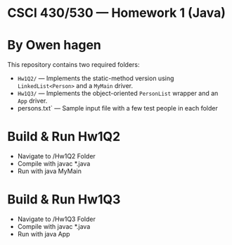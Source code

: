 # CSCI 430/530 — Homework 1 (Java)
# By Owen hagen

This repository contains two required folders:

- `Hw1Q2/` — Implements the static-method version using `LinkedList<Person>` and a `MyMain` driver.
- `Hw1Q3/` — Implements the object-oriented `PersonList` wrapper and an `App` driver.
- persons.txt` — Sample input file with a few test people in each folder

# Build & Run Hw1Q2

- Navigate to /Hw1Q2 Folder
- Compile with javac *.java
- Run with java MyMain

# Build & Run Hw1Q3

- Navigate to /Hw1Q3 Folder
- Compile with javac *.java
- Run with java App